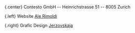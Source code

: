 {.center}
Contesto GmbH  -- Heinrichstrasse 51 -- 8005 Zurich

{.left}
Website [Ale Rimoldi](http://ideale.ch)

{.right}
Grafic Design [Jerzovskaja](http://illustration.ch)
